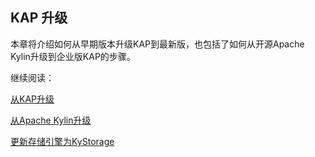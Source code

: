 ## KAP 升级

本章将介绍如何从早期版本升级KAP到最新版，也包括了如何从开源Apache Kylin升级到企业版KAP的步骤。

继续阅读：

[从KAP升级](upgrade_kap.cn.md)

[从Apache Kylin升级](upgrade_kylin.cn.md)

[更新存储引擎为KyStorage](upgrade_kap_plus.cn.md)
